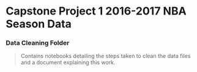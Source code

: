 # Capstone Project 1 2016-2017 NBA Season Data

### Data Cleaning Folder
> Contains notebooks detailing the steps taken to clean the data files and a document explaining this work.
